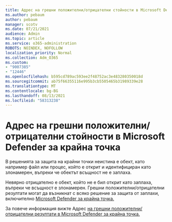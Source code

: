 ```yaml
---
title: Адрес на грешни положителни/отрицателни стойности в Microsoft Defender за крайна точка
ms.author: pebaum
author: pebaum
manager: scotv
ms.date: 07/21/2021
audience: Admin
ms.topic: article
ms.service: o365-administration
ROBOTS: NOINDEX, NOFOLLOW
localization_priority: Normal
ms.collection: Adm_O365
ms.custom:
- "9007385"
- "12446"
ms.openlocfilehash: b595cd789ac593ee2f48752ac3e483280350018d
ms.sourcegitcommit: ab75f66355116e995b3cb5505465b31989339e28
ms.translationtype: MT
ms.contentlocale: bg-BG
ms.lasthandoff: 08/13/2021
ms.locfileid: "58313238"
---
```

# <a name="address-false-positivesnegatives-in-microsoft-defender-for-endpoint"></a>Адрес на грешни положителни/отрицателни стойности в Microsoft Defender за крайна точка

В решенията за защита на крайни точки неистина е обект, като например файл или процес, който е открит и идентифициран като злонамерен, въпреки че обектът всъщност не е заплаха. 

Невярно отрицателно е обект, който не е бил открит като заплаха, въпреки че всъщност е злонамерен. Грешни положителни/отрицателни резултати могат да възникнат с всяко решение за защита от заплахи, включително [Microsoft Defender за крайна точка.](https://docs.microsoft.com/microsoft-365/security/defender-endpoint/microsoft-defender-endpoint)

За повече информация вижте Адрес [на грешни положителни/отрицателни резултати в Microsoft Defender за крайна точка.](https://docs.microsoft.com/microsoft-365/security/defender-endpoint/defender-endpoint-false-positives-negatives)
